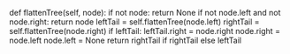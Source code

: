 def flattenTree(self, node):
if not node:
return None
if not node.left and not node.right:
return node
leftTail = self.flattenTree(node.left)
rightTail = self.flattenTree(node.right)
if leftTail:
leftTail.right = node.right
node.right = node.left
node.left = None
return rightTail if rightTail else leftTail